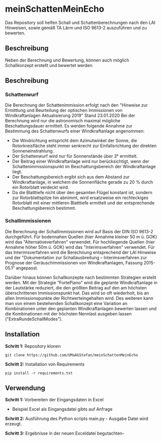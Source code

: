
# meinSchattenMeinEcho
Das Repository soll helfen Schall und Schattenberechnungen nach den LAI Hinweisen, sowie gemäß TA Lärm und ISO 9613-2 auszuführen und zu bewerten.


## Beschreibung
Neben der Berechnung und Bewertung, können auch möglich Schallkonzept erstellt und bewertet werden.

## Beschreibung
### Schattenwurf
Die Berechnung der Schattenimmission erfolgt nach den "Hinweise zur Ermittlung und Beurteilung der optischen Immissionen von Windkraftanlagen Aktualisierung 2019" Stand 23.01.2020
Bei der Berechnung wird nur die astronomisch maximal mögliche Beschattungsdauer ermittelt.
Es werden folgende Annahme zur Bestimmung des Schattenwurfs einer Windkraftanlage angenommen:
- Die Windrichtung entspricht dem Azimutwinkel der Sonne, die Rotorkreisfläche steht immer senkrecht zur
Einfallsrichtung der direkten Sonneneinstrahlung. 
- Der Schattenwurf wird nur für Sonnenstände über 3° ermittelt.
- Der Beitrag einer Windkraftanlage wird nur berücksichtigt, wenn der Schattenimmissionspunkt im Beschattungsbereich der 
Windkraftanlage liegt.
- Der Beschattungsbereich ergibt sich aus dem Abstand zur Windkraftanlage, in welchem die Sonnenfläche gerade zu 20 % 
durch ein Rotorblatt verdeckt wird. 
- Da die Blatttiefe nicht über den gesamten Flügel konstant ist, sondern zur Rotorblattspitze hin abnimmt, wird 
ersatzweise ein rechteckiges Rotorblatt mit einer mittleren Blatttiefe ermittelt und der entsprechende Beschattungsbereich bestimmt.

### Schallimmissionen
Die Berechnung der Schallimmissionen wird auf Basis der DIN ISO 9613-2 durchgeführt.
Für bodennahen Quellen (hier Annahme kleiner 50 m ü. GOK) wird das "Alternativeverfahren" verwendet.
Für hochliegende Quellen (hier Annahme höher 50m ü. GOK) wird das "Interimsverfahren" verwendet.
Für das Interimsverfahren wird die Berechnung entsprechend der LAI Hinweise und der "Dokumentation zur 
Schallausbreitung – Interimsverfahren zur Prognose der Geräuschimmissionen von Windkraftanlagen, Fassung 2015-05.1“ angepasst.

Darüber hinaus können Schallkonzepte nach bestimmten Strategien erstellt werden. 
Mit der Strategie "FortePiano" wird die geplante Windkraftanlage in der Lautstärke reduziert, die den größten Beitrag auf 
den am höchsten überschrittenen Immissionspunkt hat. 
Das wird so oft wiederholt, bis an allen Immissionspunkte der Richtwerteingehalten wird.
Des weiteren kann man von einem bestehenden Schallkonzept eine Variation an Kombinationen unter den geplanten Windkraftanlagen bewerten lassen
und die Kombinationen mit der höchsten Nennlast ausgeben lassen ("ExtraRundeSchallModes").

## Installation
**Schritt 1:** Repository klonen

```git clone https://github.com/UMaAGStefan/meinSchattenMeinEcho ```

**Schritt 2:** Installation von Requirements

```pip install -r requirements.txt``` 

## Verwendung
**Schritt 1:** Vorbereiten der Eingangsdaten in Excel
- Beispiel Excel als Eingangsdatei gibts auf Anfrage

**Schritt 2:** Ausführung des Python scripts main.py - Ausgabe Datei wird erzeugt.

**Schritt 3:** Ergebnisse in der neuen Exceldatei begutachten-

